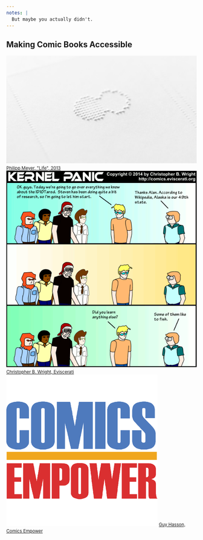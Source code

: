 ```yaml
---
notes: |
  But maybe you actually didn't.
---
```


## Making Comic Books Accessible

<div style="position: relative;" class="flex center">
  <div class="block block--medium clearfix flex fragment fade-up">
    <img src="/assets/images/paul-meyer-comic.jpg" alt="A single comic frame from Philipp Mayer's Braille Comic - Life" />
    <small class="right fs-xx-small bottom bubble fragment fade-up"><a href="http://www.hallo.pm/life/" title="Link to project website: Life by Philipp Meyer">Philipp Meyer, "Life", 2013</a></small>
  </div>
  <div class="block block--medium clearfix flex fragment fade-up">
    <img src="/assets/images/kernel-panic.png" alt="A single comic frame from Christopher B. Wright's transcribed comic series. Comic Transcript: ALAN: OK guys. Today we’re going to go over everything we know about the ID10Tarod. Steven has been doing quite a bit of research, so I’m going to let him start. STEVEN: Thanks Alan. According to Wikipedia, ALaska is our 49th state. (Silence.) ALAN: Did you learn anything else? STEVEN: Some of them like to fish." />
    <small class="right fs-xx-small top bubble fragment fade-up"><a href="https://www.eviscerati.org" title="Link to project website: Eviscerati by Christopher B. Wright">Christopher B. Wright, Eviscerati</a></small>
  </div>
  <div class="block block--medium clearfix flex fragment fade-up">
    <img src="/assets/images/comics-empower.png" alt="Logo of Comics Empower" />
    <small class="right fs-xx-small bottom bubble fragment fade-up"><a href="https://twitter.com/ComicsEmpower" title="Link to official Twitter account of Comics Empower">Guy Hasson, Comics Empower</a></small>
  </div>
</div>
